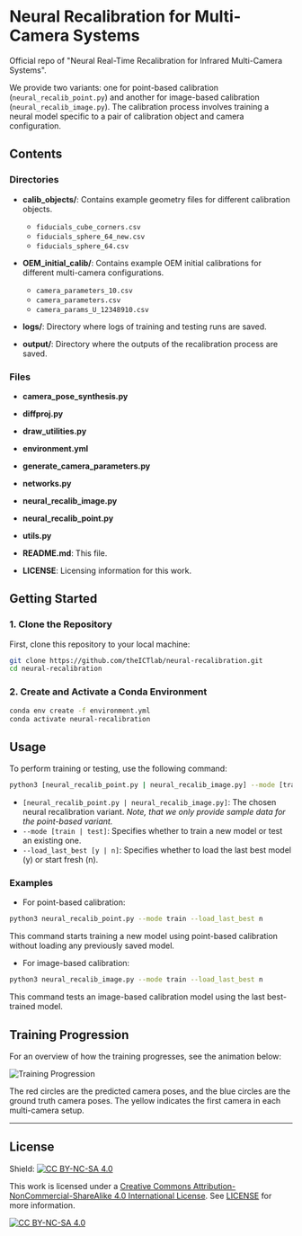 # Neural Recalibration for Multi-Camera Systems
Official repo of "Neural Real-Time Recalibration for Infrared Multi-Camera Systems".

We provide two variants: one for point-based calibration (`neural_recalib_point.py`) and another for image-based calibration (`neural_recalib_image.py`). The calibration process involves training a neural model specific to a pair of calibration object and camera configuration.

## Contents

### Directories
- **calib_objects/**: Contains example geometry files for different calibration objects.
  - `fiducials_cube_corners.csv`
  - `fiducials_sphere_64_new.csv`
  - `fiducials_sphere_64.csv`

- **OEM_initial_calib/**: Contains example OEM initial calibrations for different multi-camera configurations.
  - `camera_parameters_10.csv`
  - `camera_parameters.csv`
  - `camera_params_U_12348910.csv`

- **logs/**: Directory where logs of training and testing runs are saved.

- **output/**: Directory where the outputs of the recalibration process are saved.

### Files
  - **camera_pose_synthesis.py**
  - **diffproj.py**
  - **draw_utilities.py**
  - **environment.yml**
  - **generate_camera_parameters.py**
  - **networks.py**
  - **neural_recalib_image.py**
  - **neural_recalib_point.py**
  - **utils.py**

- **README.md**: This file.
- **LICENSE**: Licensing information for this work.

## Getting Started

### 1. Clone the Repository

First, clone this repository to your local machine:

```bash
git clone https://github.com/theICTlab/neural-recalibration.git
cd neural-recalibration
```

### 2. Create and Activate a Conda Environment

```bash
conda env create -f environment.yml
conda activate neural-recalibration
```

## Usage

To perform training or testing, use the following command:

```bash
python3 [neural_recalib_point.py | neural_recalib_image.py] --mode [train | test] --load_last_best [y | n]
```
- `[neural_recalib_point.py | neural_recalib_image.py]`: The chosen neural recalibration variant. *Note, that we only provide sample data for the point-based variant.*
- `--mode [train | test]`: Specifies whether to train a new model or test an existing one.
- `--load_last_best [y | n]`: Specifies whether to load the last best model (y) or start fresh (n).

### Examples

- For point-based calibration:
```bash
python3 neural_recalib_point.py --mode train --load_last_best n
```
This command starts training a new model using point-based calibration without loading any previously saved model.

- For image-based calibration:
```bash
python3 neural_recalib_image.py --mode train --load_last_best n
```
This command tests an image-based calibration model using the last best-trained model.

## Training Progression

For an overview of how the training progresses, see the animation below:

![Training Progression](example_training/training_progression.gif)

The red circles are the predicted camera poses, and the blue circles are the ground truth camera poses. The yellow indicates the first camera in each multi-camera setup.

---

## License

Shield: [![CC BY-NC-SA 4.0][cc-by-nc-sa-shield]][cc-by-nc-sa]

This work is licensed under a
[Creative Commons Attribution-NonCommercial-ShareAlike 4.0 International License][cc-by-nc-sa]. See [LICENSE](LICENSE) for more information.

[![CC BY-NC-SA 4.0][cc-by-nc-sa-image]][cc-by-nc-sa]

[cc-by-nc-sa]: http://creativecommons.org/licenses/by-nc-sa/4.0/
[cc-by-nc-sa-image]: https://licensebuttons.net/l/by-nc-sa/4.0/88x31.png
[cc-by-nc-sa-shield]: https://img.shields.io/badge/License-CC%20BY--NC--SA%204.0-lightgrey.svg
